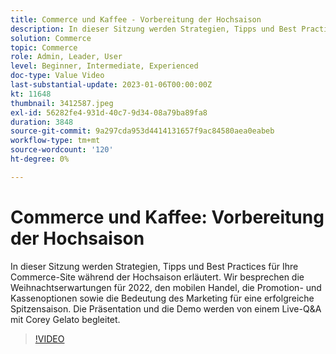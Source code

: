 ```yaml
---
title: Commerce und Kaffee - Vorbereitung der Hochsaison
description: In dieser Sitzung werden Strategien, Tipps und Best Practices für Ihre Commerce-Site während der Hochsaison erläutert. Wir besprechen die Weihnachtserwartungen für 2022, den mobilen Handel, die Promotion- und Kassenoptionen sowie die Bedeutung des Marketing für eine erfolgreiche Spitzensaison. Die Präsentation und die Demo werden von einem Live-Q&A mit Corey Gelato begleitet.
solution: Commerce
topic: Commerce
role: Admin, Leader, User
level: Beginner, Intermediate, Experienced
doc-type: Value Video
last-substantial-update: 2023-01-06T00:00:00Z
kt: 11648
thumbnail: 3412587.jpeg
exl-id: 56282fe4-931d-40c7-9d34-08a79ba89fa8
duration: 3848
source-git-commit: 9a297cda953d4414131657f9ac84580aea0eabeb
workflow-type: tm+mt
source-wordcount: '120'
ht-degree: 0%

---
```


# Commerce und Kaffee: Vorbereitung der Hochsaison

In dieser Sitzung werden Strategien, Tipps und Best Practices für Ihre Commerce-Site während der Hochsaison erläutert. Wir besprechen die Weihnachtserwartungen für 2022, den mobilen Handel, die Promotion- und Kassenoptionen sowie die Bedeutung des Marketing für eine erfolgreiche Spitzensaison. Die Präsentation und die Demo werden von einem Live-Q&amp;A mit Corey Gelato begleitet.

>[!VIDEO](https://video.tv.adobe.com/v/3412587/?quality=12&learn=on)
